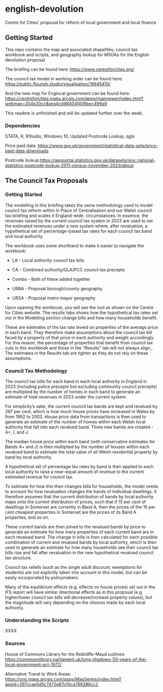 # english-devolution
Centre for Cities' proposal for reform of local government and local finance

## Getting Started
This repo contains the map and associated shapefiles, council tax workbook and scripts, and geography lookup for MSOAs for the English devolution proposal.

The briefing can be found here: https://www.centreforcities.org/

The council tax model in working order can be found here: https://public.flourish.studio/visualisation/18845410/

And the new map for Englocal government can be found here: https://centreforcities.maps.arcgis.com/apps/mapviewer/index.html?webmap=204e20cc8aea4cd98404f406bec499a9

This readme is unfinished and will be updated further over the week.


### Dependencies

STATA, R, RStudio, Windows 10, Updated Postcode Lookup, qgis

Price paid data: https://www.gov.uk/government/statistical-data-sets/price-paid-data-downloads

Postcode lookup:https://geoportal.statistics.gov.uk/datasets/ons::national-statistics-postcode-lookup-2011-census-november-2023/about

## The Council Tax Proposals

### Getting Started

The modelling in this briefing takes the same methodology used to model council tax reform within In Place of Centralisation and our Welsh council tax briefing and scales it England-wide. circumstances. In essence, the revenues raised by the current council tax system in 2023 are used to set the estimated revenues under a new system where, after revaluation, a hypothetical set of percentage-based tax rates for each council tax band and local authority.

The workbook uses some shorthand to make it easier to navigate the workbook:

* LA - Local authority council tax bills
* CA - Combined authority/GLA/PCC council tax precepts
* Combo - Both of these added together

* URBA - Proposal borough/county geography
* URSA - Proposal metro mayor geography

Upon opening the workbook, you will see the tool as shown on the Centre for Cities website. The results tabs shows how the hypothetical tax rates set out in the Modelling section change bills and how many households benefit.

These are estimates of the tax rate levied on properties of the average price in each band. They therefore make assumptions about the council tax bill faced by a property of that price in each authority and weight accordingly. For this reason, the percentage of properties that benefit from council tax cuts in this workbook and those in the "Results" tab will not always align,. The estimates in the Results tab are tighter as they do not rely on these assumptions.

### Council Tax Methodology

The council tax bills for each band in each local authority in England in 2023 (including police precepts but excluding community council precepts) are multiplied by the number of homes in each band to generate an estimate of total revenues in 2023 under the current system.

For simplicity’s sake, the current council tax bands are kept and revalued by 397 per cent, which is how much house prices have increased in Wales by from 1992 to 2003. House price data from transactions is then used to generate an estimate of the number of homes within each Welsh local authority that fall into each revalued band. Three new bands are created - A+, I, and J.

The median house price within each band (with conservative estimates for Bands A+ and J) is then multiplied by the number of houses within each revalued band to estimate the total value of all Welsh residential property by band by local authority. 

A hypothetical set of percentage tax rates by band is then applied to each local authority to raise a near-equal amount of revenue to the current estimated revenue for council tax.

To estimate for how this then changes bills for households, the model needs to account for how revaluation changes the bands of individual dwellings. It therefore assumes that the current distribution of bands by local authority maps onto the current distribution of prices, such that if 15 per cent of dwellings in Somerset are currently in Band A, then the prices of the 15 per cent cheapest properties in Somerset are the prices of its Band A properties, and so on. 

These current bands are then joined to the revalued bands by price to generate an estimate for how many properties of each current band are in each revalued band. The change in bills is then calculated for each possible combination of current and revalued bands by local authority, which is then used to generate an estimate for how many households see their council tax bills rise and fall after revaluation in the new hypothetical revalued council tax structure.

Council tax reliefs (such as the single adult discount, exemptions for students)  are not explicitly taken into account in this model, but can be easily incorporated by policymakers.

Many of the equilibrium effects (e.g. effects on house prices) set out in the IFS report will have similar directional effects as in this proposal (e.g. higher/lower council tax bills will decrease/increase property values), but the magnitude will vary depending on the choices made by each local authority.

### Understanding the Scripts

XXXX

### Sources

House of Commons Library for the Redcliffe-Maud outlines: https://commonslibrary.parliament.uk/long-shadows-50-years-of-the-local-government-act-1972/

Alternative Travel to Work Areas: https://ons.maps.arcgis.com/apps/MapSeries/index.html?appid=397ccae5d5c7472e87cf0ca766386cc2

